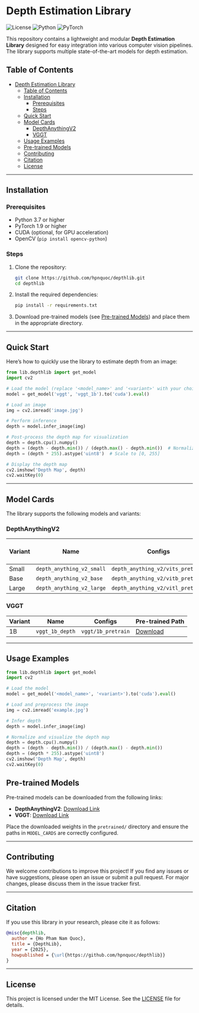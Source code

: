 # Depth Estimation Library

![License](https://img.shields.io/badge/license-MIT-blue.svg) ![Python](https://img.shields.io/badge/python-3.7%20%7C%203.8%20%7C%203.9-blue) ![PyTorch](https://img.shields.io/badge/pytorch-1.9%2B-red)

This repository contains a lightweight and modular **Depth Estimation Library** designed for easy integration into various computer vision pipelines. The library supports multiple state-of-the-art models for depth estimation.

## Table of Contents

- [Depth Estimation Library](#depth-estimation-library)
  - [Table of Contents](#table-of-contents)
  - [Installation](#installation)
    - [Prerequisites](#prerequisites)
    - [Steps](#steps)
  - [Quick Start](#quick-start)
  - [Model Cards](#model-cards)
    - [DepthAnythingV2](#depthanythingv2)
    - [VGGT](#vggt)
  - [Usage Examples](#usage-examples)
  - [Pre-trained Models](#pre-trained-models)
  - [Contributing](#contributing)
  - [Citation](#citation)
  - [License](#license)

---

## Installation

### Prerequisites

- Python 3.7 or higher
- PyTorch 1.9 or higher
- CUDA (optional, for GPU acceleration)
- OpenCV (`pip install opencv-python`)

### Steps

1. Clone the repository:
   ```bash
   git clone https://github.com/hpnquoc/depthlib.git
   cd depthlib
   ```

2. Install the required dependencies:
   ```bash
   pip install -r requirements.txt
   ```

3. Download pre-trained models (see [Pre-trained Models](#pre-trained-models)) and place them in the appropriate directory.

---

## Quick Start

Here’s how to quickly use the library to estimate depth from an image:

```python
from lib.depthlib import get_model
import cv2

# Load the model (replace '<model_name>' and '<variant>' with your choice)
model = get_model('vggt', 'vggt_1b').to('cuda').eval()

# Load an image
img = cv2.imread('image.jpg')

# Perform inference
depth = model.infer_image(img)

# Post-process the depth map for visualization
depth = depth.cpu().numpy()
depth = (depth - depth.min()) / (depth.max() - depth.min())  # Normalize to [0, 1]
depth = (depth * 255).astype('uint8')  # Scale to [0, 255]

# Display the depth map
cv2.imshow('Depth Map', depth)
cv2.waitKey(0)
```

---

## Model Cards

The library supports the following models and variants:

### DepthAnythingV2

| Variant | Name                     | Configs                  | Pre-trained Path                                                                 |
|---------|--------------------------|--------------------------|----------------------------------------------------------------------------------|
| Small   | `depth_anything_v2_small` | `depth_anything_v2/vits_pretrain` | [Download](https://huggingface.co/depth-anything/Depth-Anything-V2-Small/resolve/main/depth_anything_v2_vits.pth?download=true) |
| Base    | `depth_anything_v2_base`  | `depth_anything_v2/vitb_pretrain` | [Download](https://huggingface.co/depth-anything/Depth-Anything-V2-Base/resolve/main/depth_anything_v2_vitb.pth?download=true) |
| Large   | `depth_anything_v2_large` | `depth_anything_v2/vitl_pretrain` | [Download](https://huggingface.co/depth-anything/Depth-Anything-V2-Large/resolve/main/depth_anything_v2_vitl.pth?download=true) |

### VGGT

| Variant | Name           | Configs            | Pre-trained Path                                                |
|---------|----------------|--------------------|------------------------------------------------------------------|
| 1B      | `vggt_1b_depth` | `vggt/1b_pretrain` | [Download](https://huggingface.co/hpnquoc/VGGT-1B-Depth/resolve/main/model.pt?download=true)  |

---

## Usage Examples

```python
from lib.depthlib import get_model
import cv2

# Load the model
model = get_model('<model_name>', '<variant>').to('cuda').eval()

# Load and preprocess the image
img = cv2.imread('example.jpg')

# Infer depth
depth = model.infer_image(img)

# Normalize and visualize the depth map
depth = depth.cpu().numpy()
depth = (depth - depth.min()) / (depth.max() - depth.min())
depth = (depth * 255).astype('uint8')
cv2.imshow('Depth Map', depth)
cv2.waitKey(0)
```

## Pre-trained Models

Pre-trained models can be downloaded from the following links:

- **DepthAnythingV2**: [Download Link](#)
- **VGGT**: [Download Link](#)

Place the downloaded weights in the `pretrained/` directory and ensure the paths in `MODEL_CARDS` are correctly configured.

---

## Contributing

We welcome contributions to improve this project! If you find any issues or have suggestions, please open an issue or submit a pull request. For major changes, please discuss them in the issue tracker first.

---

## Citation

If you use this library in your research, please cite it as follows:

```bibtex
@misc{depthlib,
  author = {Ho Pham Nam Quoc},
  title = {DepthLib},
  year = {2025},
  howpublished = {\url{https://github.com/hpnquoc/depthlib}}
}
```

---

## License

This project is licensed under the MIT License. See the [LICENSE](LICENSE) file for details.
